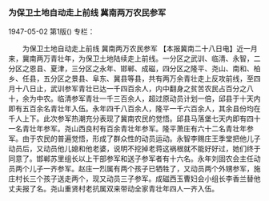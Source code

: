 ### 为保卫土地自动走上前线  冀南两万农民参军

1947-05-02
第1版()
专栏：

　　为保卫土地自动走上前线
    冀南两万农民参军
    【本报冀南二十八日电】近一月来，冀南两万青壮年，为保卫土地陆续走上前线。一分区之武训、临清、永智，二分区之恩县、夏津，三分区之永年、邯郸、成磁，四分区之隆平、尧山、南和、柏乡、任县，五分区之景县、阜东、冀县等县，共有两万余青壮走上反攻前线，至四月十八日止，武训参军青壮已达一千四百余人，内中翻身之贫苦农民占百分之八十，余为中农。临清参军青壮一千三百余人，超过原动员计划一倍，邱县于十天内即有五百余名青壮年入伍。永年四千八百余人，隆平一千六百余人，其余县份均在千人上下。此次参军热潮充分表现了冀南农民的觉悟。邱县马落堡七天内即有四十一名青壮年参军。尧山西良村有百余青壮年参军。隆平萧庄有六十二名青壮年参军。由于农民的普遍觉悟，形成了群众性的动员运动。永智李赐庄王季堂把他儿子动员后，又动员他儿媳和他老婆，说明不挖掉老蒋这祸根就不能好好过，她们终于同意了。邯郸苏里组长以上干部参军和送子参军者有十六名。永年刘固农会主任动员两个儿子一齐参军。赵庄一烈属有两个孩子已牺牲了，又动员两个外甥参军，施庄村长三个孩子送走两个，现又动员三子参军。成磁西玉曹妇会小组长李香兰替他丈夫报了名。尧山重贤村老抗属双来带动全家青壮年四人一齐入伍。
